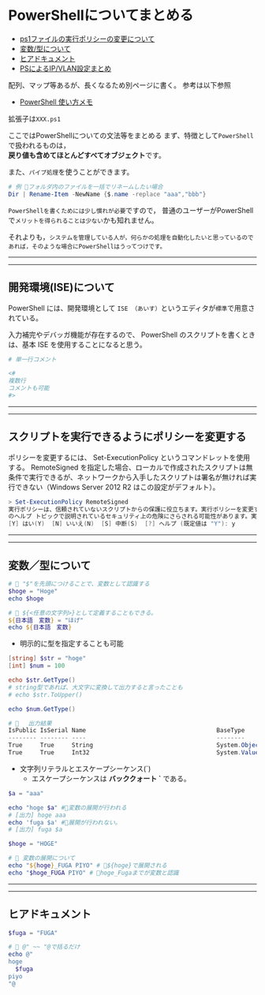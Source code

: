 # PowerShellについてまとめる

- [ps1ファイルの実行ポリシーの変更について](#policy)  
- [変数/型について](#type)
- [ヒアドキュメント](#here)
- [PSによるIP/VLAN設定まとめ](ip_setting)

配列、マップ等あるが、長くなるため別ページに書く。
参考は以下参照  

- [PowerShell 使い方メモ](https://qiita.com/opengl-8080/items/bb0f5e4f1c7ce045cc57)

拡張子は`XXX.ps1`

ここではPowerShellについての文法等をまとめる
まず、特徴として`PowerShell`で扱われるものは，  
**戻り値も含めてほとんどすべてオブジェクト**です。

また、`パイプ処理`を使うことができます。

```PowerShell
# 例 🌟フォルダ内のファイルを一括でリネームしたい場合
Dir | Rename-Item -NewName {$.name -replace "aaa","bbb"}
```

`PowerShellを書くためには少し慣れが必要`ですので，
普通のユーザーがPowerShellで`メリットを得られることは少ない`かも知れません。

それよりも，`システムを管理している人が，何らかの処理を自動化したいと思っているのであれば，そのような場合にPowerShellはうってつけです。`

---
---

## 開発環境(ISE)について

PowerShell には、開発環境として `ISE （あいす）`というエディタが`標準`で用意されている。

入力補完やデバッガ機能が存在するので、 PowerShell のスクリプトを書くときは、基本 ISE を使用することになると思う。

```powershell
# 単一行コメント

<#
複数行
コメントも可能
#>
```

---
---

## <a name=policy>スクリプトを実行できるようにポリシーを変更する</a>

ポリシーを変更するには、 Set-ExecutionPolicy というコマンドレットを使用する。
RemoteSigned を指定した場合、ローカルで作成されたスクリプトは無条件で実行できるが、ネットワークから入手したスクリプトは署名が無ければ実行できない（Windows Server 2012 R2 はこの設定がデフォルト）。

```powershell
> Set-ExecutionPolicy RemoteSigned
実行ポリシーは、信頼されていないスクリプトからの保護に役立ちます。実行ポリシーを変更すると、about_Execution_Policies
のヘルプ トピックで説明されているセキュリティ上の危険にさらされる可能性があります。実行ポリシーを変更しますか?
[Y] はい(Y)  [N] いいえ(N)  [S] 中断(S)  [?] ヘルプ (既定値は "Y"): y
```

---
---

## <a name=type>変数／型について</a>

```powershell
# 🌟 "$"を先頭につけることで、変数として認識する
$hoge = "Hoge"
echo $hoge

# 🌟 ${<任意の文字列>}として定義することもできる。
${日本語　変数} = "ほげ"
echo ${日本語　変数}
```

- 明示的に型を指定することも可能

```powershell
[string] $str = "hoge"
[int] $num = 100

echo $str.GetType()
# string型であれば、大文字に変換して出力すると言ったことも
# echo $str.ToUpper()

echo $num.GetType()
```

```powershell
# 🌟 　出力結果
IsPublic IsSerial Name                                     BaseType            
-------- -------- ----                                     --------            
True     True     String                                   System.Object       
True     True     Int32                                    System.ValueType
```

- 文字列リテラルとエスケープシーケンス(`)
  - エスケープシーケンスは **バッククォート `** である。
  
```powershell
$a = "aaa"

echo "hoge $a" #🌟変数の展開が行われる
# [出力] hoge aaa
echo 'fuga $a' #🌟展開が行われない。
# [出力] fuga $a

$hoge = "HOGE"

# 🚨 変数の展開について
echo "${hoge}_FUGA PIYO" # 🌟${hoge}で展開される
echo "$hoge_FUGA PIYO" # 🌟hoge_Fugaまでが変数と認識
```

---
---

## <a name=here>ヒアドキュメント</a>

```powershell
$fuga = "FUGA"

# 🌟 @" ~~ "@で括るだけ
echo @"
hoge
  $fuga
piyo
"@
```
